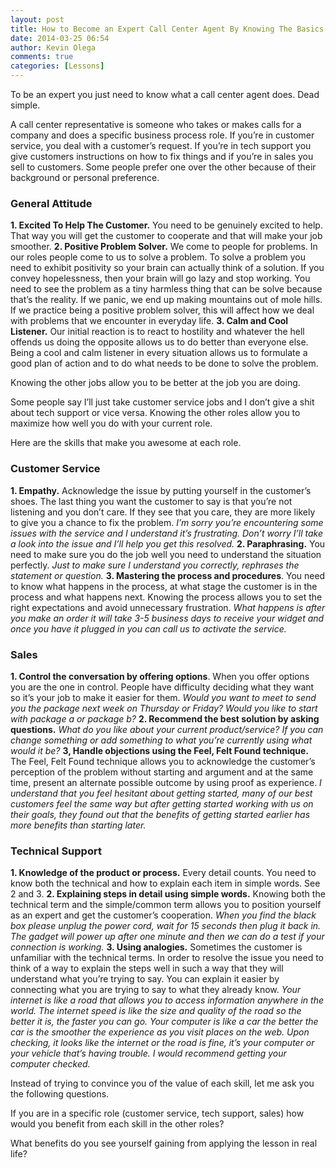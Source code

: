 ```yaml
---
layout: post
title: How to Become an Expert Call Center Agent By Knowing The Basics
date: 2014-03-25 06:54
author: Kevin Olega
comments: true
categories: [Lessons]
---
```

To be an expert you just need to know what a call center agent does. Dead simple.

A call center representative is someone who takes or makes calls for a company and does a specific business process role. If you’re in customer service, you deal with a customer’s request. If you’re in tech support you give customers instructions on how to fix things and if you’re in sales you sell to customers. Some people prefer one over the other because of their background or personal preference.

<h3>General Attitude</h3>

<strong>1. Excited To Help The Customer.</strong> You need to be genuinely excited to help. That way you will get the customer to cooperate and that will make your job smoother.
<strong>2. Positive Problem Solver.</strong> We come to people for problems. In our roles people come to us to solve a problem. To solve a problem you need to exhibit positivity so your brain can actually think of a solution. If you convey hopelessness, then your brain will go lazy and stop working. You need to see the problem as a tiny harmless thing that can be solve because that’s the reality. If we panic, we end up making mountains out of mole hills. If we practice being a positive problem solver, this will affect how we deal with problems that we encounter in everyday life.
<strong>3. Calm and Cool Listener.</strong> Our initial reaction is to react to hostility and whatever the hell offends us doing the opposite allows us to do better than everyone else. Being a cool and calm listener in every situation allows us to formulate a good plan of action and to do what needs to be done to solve the problem.

Knowing the other jobs allow you to be better at the job you are doing.

Some people say I’ll just take customer service jobs and I don’t give a shit about tech support or vice versa. Knowing the other roles allow you to maximize how well you do with your current role.

Here are the skills that make you awesome at each role.

<h3>Customer Service</h3>

<strong>1. Empathy.</strong> Acknowledge the issue by putting yourself in the customer’s shoes. The last thing you want the customer to say is that you’re not listening and you don’t care. If they see that you care, they are more likely to give you a chance to fix the problem. <em>I’m sorry you’re encountering some issues with the service and I understand it’s frustrating. Don’t worry I’ll take a look into the issue and I’ll help you get this resolved.</em>
<strong>2. Paraphrasing.</strong> You need to make sure you do the job well you need to understand the situation perfectly.<em> Just to make sure I understand you correctly, rephrases the statement or question.</em>
<strong>3. Mastering the process and procedures</strong>. You need to know what happens in the process, at what stage the customer is in the process and what happens next. Knowing the process allows you to set the right expectations and avoid unnecessary frustration.<em> What happens is after you make an order it will take 3-5 business days to receive your widget and once you have it plugged in you can call us to activate the service.</em>

<h3>Sales</h3>

<strong>1. Control the conversation by offering options</strong>. When you offer options you are the one in control. People have difficulty deciding what they want so it’s your job to make it easier for them. <em>Would you want to meet to send you the package next week on Thursday or Friday? Would you like to start with package a or package b?</em>
<strong>2. Recommend the best solution by asking questions.</strong> <em>What do you like about your current product/service? If you can change something or add something to what you’re currently using what would it be?</em>
<strong>3, Handle objections using the Feel, Felt Found technique.</strong> The Feel, Felt Found technique allows you to acknowledge the customer’s perception of the problem without starting and argument and at the same time, present an alternate possible outcome by using proof as experience.<em> I understand that you feel hesitant about getting started, many of our best customers feel the same way but after getting started working with us on their goals, they found out that the benefits of getting started earlier has more benefits than starting later.</em>

<h3>Technical Support</h3>

<strong>1. Knowledge of the product or process.</strong> Every detail counts. You need to know both the technical and how to explain each item in simple words. See 2 and 3.
<strong>2. Explaining steps in detail using simple words.</strong> Knowing both the technical term and the simple/common term allows you to position yourself as an expert and get the customer’s cooperation. <em>When you find the black box please unplug the power cord, wait for 15 seconds then plug it back in. The gadget will power up after one minute and then we can do a test if your connection is working.</em>
<strong>3. Using analogies.</strong> Sometimes the customer is unfamiliar with the technical terms. In order to resolve the issue you need to think of a way to explain the steps well in such a way that they will understand what you’re trying to say. You can explain it easier by connecting what you are trying to say to what they already know.<em> Your internet is like a road that allows you to access information anywhere in the world. The internet speed is like the size and quality of the road so the better it is, the faster you can go. Your computer is like a car the better the car is the smoother the experience as you visit places on the web. Upon checking, it looks like the internet or the road is fine, it’s your computer or your vehicle that’s having trouble. I would recommend getting your computer checked.</em>

Instead of trying to convince you of the value of each skill, let me ask you the following questions.

If you are in a specific role (customer service, tech support, sales) how would you benefit from each skill in the other roles?

What benefits do you see yourself gaining from applying the lesson in real life?
